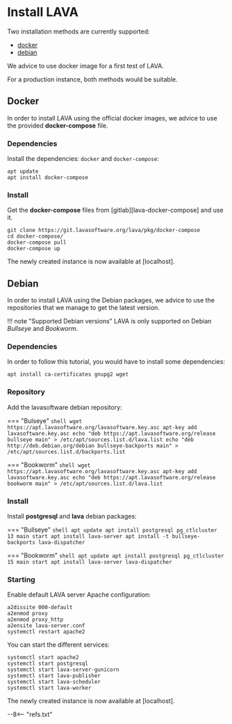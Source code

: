 # Install LAVA

Two installation methods are currently supported:

* [docker](#docker)
* [debian](#debian)

We advice to use docker image for a first test of LAVA.

For a production instance, both methods would be suitable.

## Docker

In order to install LAVA using the official docker images, we advice to use the
provided **docker-compose** file.

### Dependencies

Install the dependencies: `docker` and `docker-compose`:

```shell
apt update
apt install docker-compose
```

### Install

Get the **docker-compose** files from [gitlab][lava-docker-compose] and use it.

```shell
git clone https://git.lavasoftware.org/lava/pkg/docker-compose
cd docker-compose/
docker-compose pull
docker-compose up
```

The newly created instance is now available at [localhost].

## Debian

In order to install LAVA using the Debian packages, we advice to use the
repositories that we manage to get the latest version.

!!! note "Supported Debian versions"
    LAVA is only supported on Debian *Bullseye* and *Bookworm*.

### Dependencies

In order to follow this tutorial, you would have to install some dependencies:

```shell
apt install ca-certificates gnupg2 wget
```

### Repository

Add the lavasoftware debian repository:

=== "Bulseye"
    ```shell
    wget https://apt.lavasoftware.org/lavasoftware.key.asc
    apt-key add lavasoftware.key.asc
    echo "deb https://apt.lavasoftware.org/release bullseye main" > /etc/apt/sources.list.d/lava.list
    echo "deb http://deb.debian.org/debian bullseye-backports main" > /etc/apt/sources.list.d/backports.list
    ```

=== "Bookworm"
    ```shell
    wget https://apt.lavasoftware.org/lavasoftware.key.asc
    apt-key add lavasoftware.key.asc
    echo "deb https://apt.lavasoftware.org/release bookworm main" > /etc/apt/sources.list.d/lava.list
    ```

### Install

Install **postgresql** and **lava** debian packages:

=== "Bullseye"
    ```shell
    apt update
    apt install postgresql
    pg_ctlcluster 13 main start
    apt install lava-server
    apt install -t bullseye-backports lava-dispatcher
    ```

=== "Bookworm"
    ```shell
    apt update
    apt install postgresql
    pg_ctlcluster 15 main start
    apt install lava-server lava-dispatcher
    ```

### Starting

Enable default LAVA server Apache configuration:

```shell
a2dissite 000-default
a2enmod proxy
a2enmod proxy_http
a2ensite lava-server.conf
systemctl restart apache2
```

You can start the different services:

```shell
systemctl start apache2
systemctl start postgresql
systemctl start lava-server-gunicorn
systemctl start lava-publisher
systemctl start lava-scheduler
systemctl start lava-worker
```

The newly created instance is now available at [localhost].

--8<-- "refs.txt"
